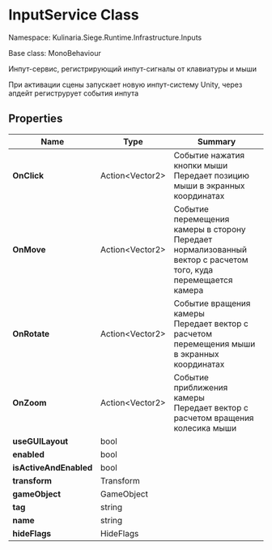 # InputService Class

Namespace: Kulinaria.Siege.Runtime.Infrastructure.Inputs

Base class: MonoBehaviour

Инпут-сервис, регистрирующий инпут-сигналы от клавиатуры и мыши

При активации сцены запускает новую инпут-систему Unity, через апдейт региструрует события инпута
## Properties

| Name | Type | Summary                                                                       |
|---|---|-------------------------------------------------------------------------------|
| **OnClick**  | Action\<Vector2\> | Событие нажатия кнопки мыши<br/>Передает позицию мыши в экранных координатах                                                                        |
| **OnMove**   | Action\<Vector2\> | Событие перемещения камеры в сторону<br/>Передает нормализованный вектор с расчетом того, куда перемещается камера |
| **OnRotate** | Action\<Vector2\> | Событие вращения камеры<br/>Передает вектор с расчетом перемещения мыши в экранных координатах                                      |
| **OnZoom**   | Action\<Vector2\> | Событие приближения камеры<br/>           Передает вектор с расчетом вращения колесика мыши                                                     |
| **useGUILayout** | bool |                                                                               |
| **enabled** | bool |                                                                               |
| **isActiveAndEnabled** | bool |                                                                               |
| **transform** | Transform |                                                                               |
| **gameObject** | GameObject |                                                                               |
| **tag** | string |                                                                               |
| **name** | string |                                                                               |
| **hideFlags** | HideFlags |                                                                               |